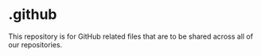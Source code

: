 # .github
This repository is for GitHub related files that are to be shared across all of our repositories.
